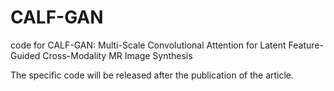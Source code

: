 # CALF-GAN
code for CALF-GAN: Multi-Scale Convolutional Attention for Latent Feature-Guided Cross-Modality MR Image Synthesis

The specific code will be released after the publication of the article.
